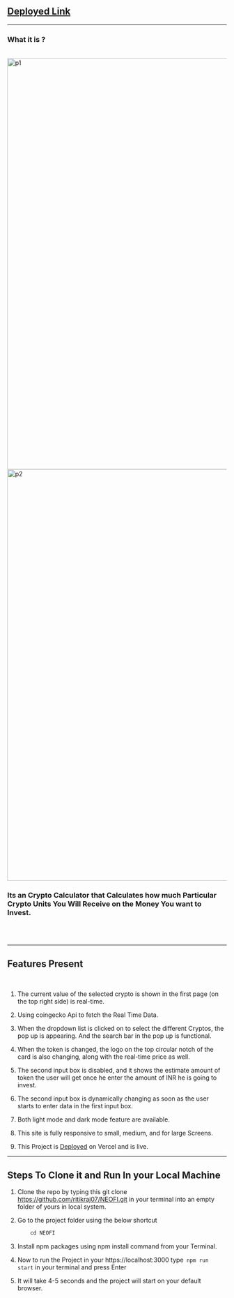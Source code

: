 ## [Deployed Link](https://neofi-silk.vercel.app/trade)




<hr/>

### What it is ?
<br/>
<img width="943" alt="p1" src="https://user-images.githubusercontent.com/117502397/235844228-6ff79869-9500-4398-9a43-967cfa464d0f.png">

<img width="944" alt="p2" src="https://user-images.githubusercontent.com/117502397/235844244-f3d46f46-2369-4689-9016-70c9a9750b40.png">





### Its an Crypto Calculator that Calculates how much Particular Crypto Units You Will Receive on the Money You want to Invest.

<br/>
<br/>
 <hr/>

 ## Features Present
 <br/>

 1. The current value of the selected crypto  is shown in the first page (on the top right side) is real-time.

 2. Using coingecko Api to fetch the Real Time Data.

 3. When the dropdown list is clicked on to select the different Cryptos, the pop up is appearing. And the search bar in the pop up is functional.

 4. When the token is changed, the logo on the top circular notch of the card is also changing, along with the real-time price as well.


 5. The second input box is disabled, and it shows the estimate amount of token the user will get once he enter the amount of INR he is going to invest.


 6. The second input box is dynamically changing as soon as the user starts to enter data in the first input box.
 
 7. Both light mode and dark mode feature are available.
  
8. This site is fully responsive to small, medium, and for large Screens.

9. This Project is [Deployed](https://neofi-silk.vercel.app/trade) on Vercel and is live.

 <hr/>




## Steps To Clone it and Run In your Local Machine

1. Clone the repo by typing this  git clone https://github.com/ritikraj07/NEOFI.git in your terminal into an empty folder of yours in local system.



2. Go to the project folder using the below shortcut

    ```javascript
        cd NEOFI 
    ```

3. Install npm packages using  npm install command from your Terminal.


4. Now to run the Project in your https://localhost:3000  type` npm run start`  in your terminal and press Enter


5. It will take 4-5 seconds and the project will start on your default browser.


